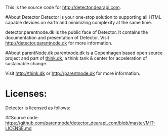 This is the source code for http://detector.dearapi.com.

#About Detector
Detector is your one-stop solution to supporting all HTML capable devices on earth and minimizing complexity at the same time.

detector.parentnode.dk is the public face of Detector. It contains the documentation and presentation of Detector.
Visit http://detector.parentnode.dk for more information.

#About parentNode.dk
parentnode.dk is a Copenhagen based open source project and part of [think.dk](http://think.dk), a think tank & center for acceleration of sustainable change. 

Visit http://think.dk or http://parentnode.dk for more information.

# Licenses:
Detector is licensed as follows:

##Source code:
https://github.com/parentnode/detector_dearapi_com/blob/master/MIT-LICENSE.md
